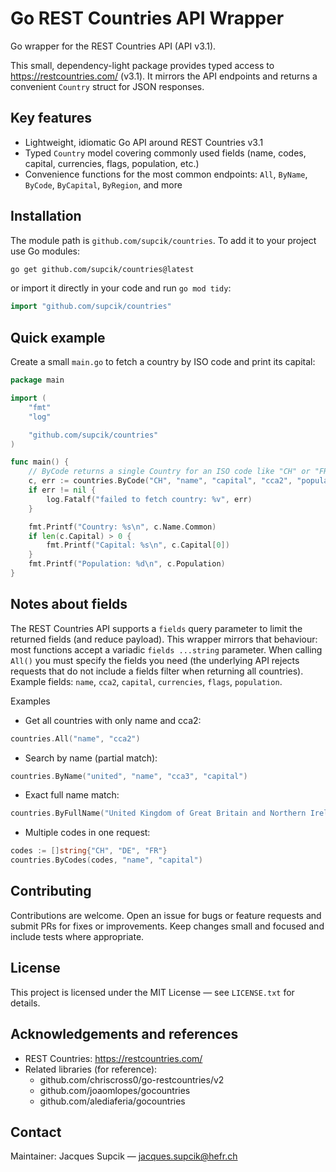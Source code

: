 # Go REST Countries API Wrapper

Go wrapper for the REST Countries API (API v3.1).

This small, dependency-light package provides typed access to https://restcountries.com/ (v3.1). It mirrors the API endpoints and returns a convenient `Country` struct for JSON responses.

## Key features

- Lightweight, idiomatic Go API around REST Countries v3.1
- Typed `Country` model covering commonly used fields (name, codes, capital, currencies, flags, population, etc.)
- Convenience functions for the most common endpoints: `All`, `ByName`, `ByCode`, `ByCapital`, `ByRegion`, and more

## Installation

The module path is `github.com/supcik/countries`. To add it to your project use Go modules:

```bash
go get github.com/supcik/countries@latest
```

or import it directly in your code and run `go mod tidy`:

```go
import "github.com/supcik/countries"
```

## Quick example

Create a small `main.go` to fetch a country by ISO code and print its capital:

```go
package main

import (
	"fmt"
	"log"

	"github.com/supcik/countries"
)

func main() {
	// ByCode returns a single Country for an ISO code like "CH" or "FRA"
	c, err := countries.ByCode("CH", "name", "capital", "cca2", "population")
	if err != nil {
		log.Fatalf("failed to fetch country: %v", err)
	}

	fmt.Printf("Country: %s\n", c.Name.Common)
	if len(c.Capital) > 0 {
		fmt.Printf("Capital: %s\n", c.Capital[0])
	}
	fmt.Printf("Population: %d\n", c.Population)
}
```

## Notes about fields

The REST Countries API supports a `fields` query parameter to limit the
returned fields (and reduce payload). This wrapper mirrors that
behaviour: most functions accept a variadic `fields ...string`
parameter. When calling `All()` you must specify the fields you need
(the underlying API rejects requests that do not include a fields filter
when returning all countries). Example fields: `name`, `cca2`,
`capital`, `currencies`, `flags`, `population`.

Examples

- Get all countries with only name and cca2:

```go
countries.All("name", "cca2")
```

- Search by name (partial match):

```go
countries.ByName("united", "name", "cca3", "capital")
```

- Exact full name match:

```go
countries.ByFullName("United Kingdom of Great Britain and Northern Ireland", "name", "capital")
```

- Multiple codes in one request:

```go
codes := []string{"CH", "DE", "FR"}
countries.ByCodes(codes, "name", "capital")
```

## Contributing

Contributions are welcome. Open an issue for bugs or feature requests and submit PRs for fixes or improvements. Keep changes small and focused and include tests where appropriate.

## License

This project is licensed under the MIT License — see `LICENSE.txt` for details.

## Acknowledgements and references

- REST Countries: https://restcountries.com/
- Related libraries (for reference):
  - github.com/chriscross0/go-restcountries/v2
  - github.com/joaomlopes/gocountries
  - github.com/alediaferia/gocountries

## Contact

Maintainer: Jacques Supcik — jacques.supcik@hefr.ch

